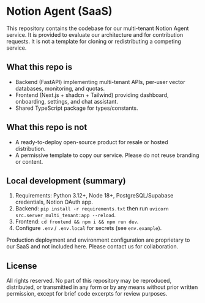# Notion Agent (SaaS)

This repository contains the codebase for our multi-tenant Notion Agent service. It is provided to evaluate our architecture and for contribution requests. It is not a template for cloning or redistributing a competing service.

## What this repo is
- Backend (FastAPI) implementing multi-tenant APIs, per-user vector databases, monitoring, and quotas.
- Frontend (Next.js + shadcn + Tailwind) providing dashboard, onboarding, settings, and chat assistant.
- Shared TypeScript package for types/constants.

## What this repo is not
- A ready-to-deploy open-source product for resale or hosted distribution.
- A permissive template to copy our service. Please do not reuse branding or content.

## Local development (summary)
1. Requirements: Python 3.12+, Node 18+, PostgreSQL/Supabase credentials, Notion OAuth app.
2. Backend: `pip install -r requirements.txt` then run `uvicorn src.server_multi_tenant:app --reload`.
3. Frontend: `cd frontend && npm i && npm run dev`.
4. Configure `.env` / `.env.local` for secrets (see `env.example`).

Production deployment and environment configuration are proprietary to our SaaS and not included here. Please contact us for collaboration.

## License
All rights reserved. No part of this repository may be reproduced, distributed, or transmitted in any form or by any means without prior written permission, except for brief code excerpts for review purposes.
